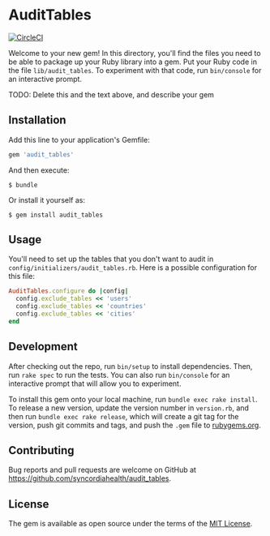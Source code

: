# AuditTables

[![CircleCI](https://circleci.com/gh/syncordiahealth/audit_tables/tree/master.svg?style=shield)](https://circleci.com/gh/syncordiahealth/audit_tables/tree/master)

Welcome to your new gem! In this directory, you'll find the files you need to be able to package up your Ruby library into a gem. Put your Ruby code in the file `lib/audit_tables`. To experiment with that code, run `bin/console` for an interactive prompt.

TODO: Delete this and the text above, and describe your gem

## Installation

Add this line to your application's Gemfile:

```ruby
gem 'audit_tables'
```

And then execute:

    $ bundle

Or install it yourself as:

    $ gem install audit_tables

## Usage

You'll need to set up the tables that you don't want to audit in `config/initializers/audit_tables.rb`. Here is a possible configuration for this file:

```ruby
AuditTables.configure do |config|
  config.exclude_tables << 'users'
  config.exclude_tables << 'countries'
  config.exclude_tables << 'cities'
end
```

## Development

After checking out the repo, run `bin/setup` to install dependencies. Then, run `rake spec` to run the tests. You can also run `bin/console` for an interactive prompt that will allow you to experiment.

To install this gem onto your local machine, run `bundle exec rake install`. To release a new version, update the version number in `version.rb`, and then run `bundle exec rake release`, which will create a git tag for the version, push git commits and tags, and push the `.gem` file to [rubygems.org](https://rubygems.org).

## Contributing

Bug reports and pull requests are welcome on GitHub at https://github.com/syncordiahealth/audit_tables.


## License

The gem is available as open source under the terms of the [MIT License](http://opensource.org/licenses/MIT).
